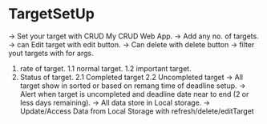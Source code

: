 # TargetSetUp

-> Set your target with CRUD My CRUD Web App.
-> Add any no. of targets.
-> can Edit target with edit button.
-> Can delete with delete button
-> filter yout targets with for args.
  1. rate of target.
    1.1 normal target.
    1.2 important target.
  2. Status of target.
    2.1 Completed target
    2.2 Uncompleted target
 -> All target show in sorted or based on remang time of deadline setup.
 -> Alert when target is uncompleted and deadline date near to end (2 or less days remaining).
 -> All data store in Local storage.
 -> Update/Access Data from Local Storage with refresh/delete/editTarget 
